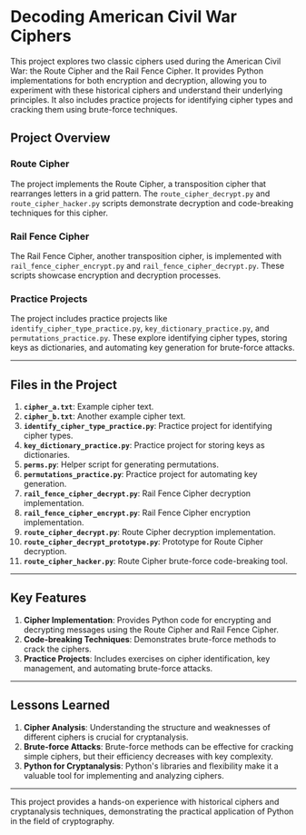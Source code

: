 # Decoding American Civil War Ciphers

This project explores two classic ciphers used during the American Civil War: the Route Cipher and the Rail Fence Cipher. It provides Python implementations for both encryption and decryption, allowing you to experiment with these historical ciphers and understand their underlying principles. It also includes practice projects for identifying cipher types and cracking them using brute-force techniques.

## Project Overview

### Route Cipher

The project implements the Route Cipher, a transposition cipher that rearranges letters in a grid pattern. The `route_cipher_decrypt.py` and `route_cipher_hacker.py` scripts demonstrate decryption and code-breaking techniques for this cipher.

### Rail Fence Cipher

The Rail Fence Cipher, another transposition cipher, is implemented with `rail_fence_cipher_encrypt.py` and `rail_fence_cipher_decrypt.py`. These scripts showcase encryption and decryption processes.

### Practice Projects

The project includes practice projects like `identify_cipher_type_practice.py`, `key_dictionary_practice.py`, and `permutations_practice.py`. These explore identifying cipher types, storing keys as dictionaries, and automating key generation for brute-force attacks.

---

## Files in the Project

1. **`cipher_a.txt`**: Example cipher text.
2. **`cipher_b.txt`**: Another example cipher text.
3. **`identify_cipher_type_practice.py`**: Practice project for identifying cipher types.
4. **`key_dictionary_practice.py`**: Practice project for storing keys as dictionaries.
5. **`perms.py`**: Helper script for generating permutations.
6. **`permutations_practice.py`**: Practice project for automating key generation.
7. **`rail_fence_cipher_decrypt.py`**: Rail Fence Cipher decryption implementation.
8. **`rail_fence_cipher_encrypt.py`**: Rail Fence Cipher encryption implementation.
9. **`route_cipher_decrypt.py`**: Route Cipher decryption implementation.
10. **`route_cipher_decrypt_prototype.py`**: Prototype for Route Cipher decryption.
11. **`route_cipher_hacker.py`**: Route Cipher brute-force code-breaking tool.

---

## Key Features

1. **Cipher Implementation**: Provides Python code for encrypting and decrypting messages using the Route Cipher and Rail Fence Cipher.
2. **Code-breaking Techniques**: Demonstrates brute-force methods to crack the ciphers.
3. **Practice Projects**: Includes exercises on cipher identification, key management, and automating brute-force attacks.

---

## Lessons Learned

1. **Cipher Analysis**: Understanding the structure and weaknesses of different ciphers is crucial for cryptanalysis.
2. **Brute-force Attacks**: Brute-force methods can be effective for cracking simple ciphers, but their efficiency decreases with key complexity.
3. **Python for Cryptanalysis**: Python's libraries and flexibility make it a valuable tool for implementing and analyzing ciphers.

---

This project provides a hands-on experience with historical ciphers and cryptanalysis techniques, demonstrating the practical application of Python in the field of cryptography.
